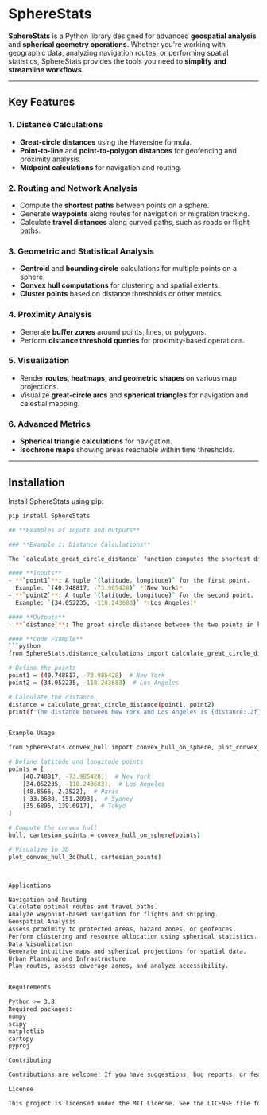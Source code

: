 # **SphereStats**

**SphereStats** is a Python library designed for advanced **geospatial analysis** and **spherical geometry operations**. Whether you're working with geographic data, analyzing navigation routes, or performing spatial statistics, SphereStats provides the tools you need to **simplify and streamline workflows**.

---

## **Key Features**

### **1. Distance Calculations**
- **Great-circle distances** using the Haversine formula.
- **Point-to-line** and **point-to-polygon distances** for geofencing and proximity analysis.
- **Midpoint calculations** for navigation and routing.


### **2. Routing and Network Analysis**
- Compute the **shortest paths** between points on a sphere.
- Generate **waypoints** along routes for navigation or migration tracking.
- Calculate **travel distances** along curved paths, such as roads or flight paths.



### **3. Geometric and Statistical Analysis**
- **Centroid** and **bounding circle** calculations for multiple points on a sphere.
- **Convex hull computations** for clustering and spatial extents.
- **Cluster points** based on distance thresholds or other metrics.


### **4. Proximity Analysis**
- Generate **buffer zones** around points, lines, or polygons.
- Perform **distance threshold queries** for proximity-based operations.

### **5. Visualization**
- Render **routes, heatmaps, and geometric shapes** on various map projections.
- Visualize **great-circle arcs** and **spherical triangles** for navigation and celestial mapping.


### **6. Advanced Metrics**
- **Spherical triangle calculations** for navigation.
- **Isochrone maps** showing areas reachable within time thresholds.

---

## **Installation**

Install SphereStats using pip:

```bash
pip install SphereStats

## **Examples of Inputs and Outputs**

### **Example 1: Distance Calculations**

The `calculate_great_circle_distance` function computes the shortest distance between two points on a sphere using the **Haversine formula**.

#### **Inputs**
- **`point1`**: A tuple `(latitude, longitude)` for the first point.  
  Example: `(40.748817, -73.985428)` *(New York)*  
- **`point2`**: A tuple `(latitude, longitude)` for the second point.  
  Example: `(34.052235, -118.243683)` *(Los Angeles)*  

#### **Outputs**
- **`distance`**: The great-circle distance between the two points in kilometers.

#### **Code Example**
```python
from SphereStats.distance_calculations import calculate_great_circle_distance

# Define the points
point1 = (40.748817, -73.985428)  # New York
point2 = (34.052235, -118.243683)  # Los Angeles

# Calculate the distance
distance = calculate_great_circle_distance(point1, point2)
print(f"The distance between New York and Los Angeles is {distance:.2f} km.")


Example Usage

from SphereStats.convex_hull import convex_hull_on_sphere, plot_convex_hull_3d

# Define latitude and longitude points
points = [
    [40.748817, -73.985428],  # New York
    [34.052235, -118.243683],  # Los Angeles
    [48.8566, 2.3522],  # Paris
    [-33.8688, 151.2093],  # Sydney
    [35.6895, 139.6917],  # Tokyo
]

# Compute the convex hull
hull, cartesian_points = convex_hull_on_sphere(points)

# Visualize in 3D
plot_convex_hull_3d(hull, cartesian_points)



Applications

Navigation and Routing
Calculate optimal routes and travel paths.
Analyze waypoint-based navigation for flights and shipping.
Geospatial Analysis
Assess proximity to protected areas, hazard zones, or geofences.
Perform clustering and resource allocation using spherical statistics.
Data Visualization
Generate intuitive maps and spherical projections for spatial data.
Urban Planning and Infrastructure
Plan routes, assess coverage zones, and analyze accessibility.


Requirements

Python >= 3.8
Required packages:
numpy
scipy
matplotlib
cartopy
pyproj

Contributing

Contributions are welcome! If you have suggestions, bug reports, or feature requests, feel free to submit an issue or pull request on the GitHub repository.

License

This project is licensed under the MIT License. See the LICENSE file for details.


